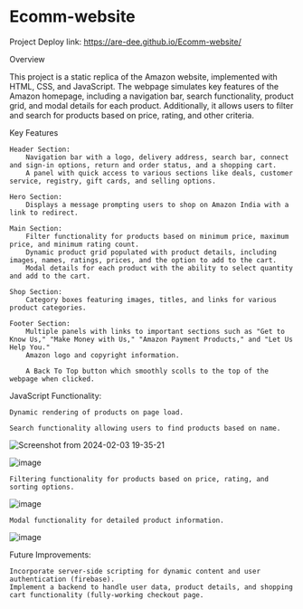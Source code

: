 # Ecomm-website
Project Deploy link: https://are-dee.github.io/Ecomm-website/


Overview

This project is a static replica of the Amazon website, implemented with HTML, CSS, and JavaScript. The webpage simulates key features of the Amazon homepage, including a navigation bar, search functionality, product grid, and modal details for each product. Additionally, it allows users to filter and search for products based on price, rating, and other criteria.

Key Features

    Header Section:
        Navigation bar with a logo, delivery address, search bar, connect and sign-in options, return and order status, and a shopping cart.
        A panel with quick access to various sections like deals, customer service, registry, gift cards, and selling options.

    Hero Section:
        Displays a message prompting users to shop on Amazon India with a link to redirect.

    Main Section:
        Filter functionality for products based on minimum price, maximum price, and minimum rating count.
        Dynamic product grid populated with product details, including images, names, ratings, prices, and the option to add to the cart.
        Modal details for each product with the ability to select quantity and add to the cart.

    Shop Section:
        Category boxes featuring images, titles, and links for various product categories.

    Footer Section:
        Multiple panels with links to important sections such as "Get to Know Us," "Make Money with Us," "Amazon Payment Products," and "Let Us Help You."
        Amazon logo and copyright information.

        A Back To Top button which smoothly scolls to the top of the webpage when clicked.

   JavaScript Functionality:

    Dynamic rendering of products on page load.
    
    Search functionality allowing users to find products based on name.
   ![Screenshot from 2024-02-03 19-35-21](https://github.com/Are-Dee/Ecomm-website/assets/115395470/b5a68c14-f8bb-4312-bc50-302e36674489)

  ![image](https://github.com/Are-Dee/Ecomm-website/assets/115395470/24643e35-e78f-42b0-88be-cd842b6f34ed)

    Filtering functionality for products based on price, rating, and sorting options.

![image](https://github.com/Are-Dee/Ecomm-website/assets/115395470/01de6ec0-edb6-457f-b9cf-b96277a4bdcd)

    Modal functionality for detailed product information.

![image](https://github.com/Are-Dee/Ecomm-website/assets/115395470/349ae205-8b41-4fdb-b276-ff397905cd0b)

Future Improvements:

    Incorporate server-side scripting for dynamic content and user authentication (firebase).
    Implement a backend to handle user data, product details, and shopping cart functionality (fully-working checkout page.


